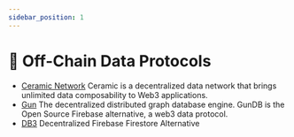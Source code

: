 ```yaml
---
sidebar_position: 1
---
```


# 🧾 Off-Chain Data Protocols

- [Ceramic Network](https://ceramic.network/) Ceramic is a decentralized data network that brings unlimited data composability to Web3 applications.
- [Gun](https://gun.eco/) The decentralized distributed graph database engine. GunDB is the Open Source Firebase alternative, a web3 data protocol.
- [DB3](https://github.com/dbpunk-labs/db3) Decentralized Firebase Firestore Alternative

